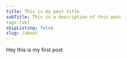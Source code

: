 ```yaml
---
title: This is my post title
subTitle: This is a description of this post
tags:[vb]
skipListing: false
slug: /about
---
```


Hey this is my first post
